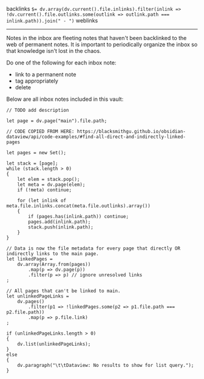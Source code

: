 backlinks `$= dv.array(dv.current().file.inlinks).filter(inlink => !dv.current().file.outlinks.some(outlink => outlink.path === inlink.path)).join(" - ")`
weblinks 
___
Notes in the inbox are fleeting notes that haven't been backlinked to the web of permanent notes. It is important to periodically organize the inbox so that knowledge isn't lost in the chaos.

Do one of the following for each inbox note:
- link to a permanent note
- tag appropriately
- delete

Below are all inbox notes included in this vault: 
```dataviewjs
// TODO add description

let page = dv.page("main").file.path;

// CODE COPIED FROM HERE: https://blacksmithgu.github.io/obsidian-dataview/api/code-examples/#find-all-direct-and-indirectly-linked-pages

let pages = new Set();

let stack = [page];
while (stack.length > 0)
{
    let elem = stack.pop();
    let meta = dv.page(elem);
    if (!meta) continue;

    for (let inlink of meta.file.inlinks.concat(meta.file.outlinks).array())
    {
        if (pages.has(inlink.path)) continue;
        pages.add(inlink.path);
        stack.push(inlink.path);
    }
}

// Data is now the file metadata for every page that directly OR indirectly links to the main page.
let linkedPages = 
	dv.array(Array.from(pages))
		.map(p => dv.page(p))
		.filter(p => p) // ignore unresolved links
;

// All pages that can't be linked to main.
let unlinkedPageLinks =
	dv.pages()
		.filter(p1 => !linkedPages.some(p2 => p1.file.path === p2.file.path))
		.map(p => p.file.link)
;

if (unlinkedPageLinks.length > 0)
{
	dv.list(unlinkedPageLinks);
}
else
{
	dv.paragraph("\t\tDataview: No results to show for list query.");
}
```
